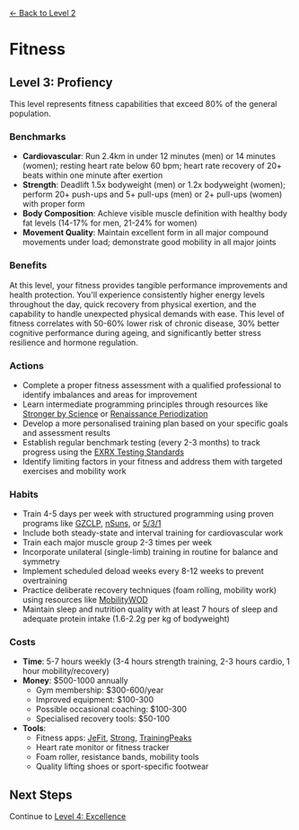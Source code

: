 [← Back to Level 2](level-2)
# Fitness
## Level 3: Profiency
This level represents fitness capabilities that exceed 80% of the general population.

### Benchmarks
- **Cardiovascular**: Run 2.4km in under 12 minutes (men) or 14 minutes (women); resting heart rate below 60 bpm; heart rate recovery of 20+ beats within one minute after exertion
- **Strength**: Deadlift 1.5x bodyweight (men) or 1.2x bodyweight (women); perform 20+ push-ups and 5+ pull-ups (men) or 2+ pull-ups (women) with proper form
- **Body Composition**: Achieve visible muscle definition with healthy body fat levels (14-17% for men, 21-24% for women)
- **Movement Quality**: Maintain excellent form in all major compound movements under load; demonstrate good mobility in all major joints

### Benefits
At this level, your fitness provides tangible performance improvements and health protection. You'll experience consistently higher energy levels throughout the day, quick recovery from physical exertion, and the capability to handle unexpected physical demands with ease. This level of fitness correlates with 50-60% lower risk of chronic disease, 30% better cognitive performance during ageing, and significantly better stress resilience and hormone regulation.

### Actions
- Complete a proper fitness assessment with a qualified professional to identify imbalances and areas for improvement
- Learn intermediate programming principles through resources like [Stronger by Science](https://www.strongerbyscience.com/programming/) or [Renaissance Periodization](https://renaissanceperiodization.com/)
- Develop a more personalised training plan based on your specific goals and assessment results
- Establish regular benchmark testing (every 2-3 months) to track progress using the [EXRX Testing Standards](https://exrx.net/Testing)
- Identify limiting factors in your fitness and address them with targeted exercises and mobility work

### Habits
- Train 4-5 days per week with structured programming using proven programs like [GZCLP](https://saynotobroscience.com/gzclp-infographic/), [nSuns](https://liftvault.com/programs/powerlifting/n-suns-lifting-spreadsheets/), or [5/3/1](https://www.jimwendler.com/blogs/jimwendler-com/101065094-5-3-1-for-a-beginner)
- Include both steady-state and interval training for cardiovascular work
- Train each major muscle group 2-3 times per week
- Incorporate unilateral (single-limb) training in routine for balance and symmetry
- Implement scheduled deload weeks every 8-12 weeks to prevent overtraining
- Practice deliberate recovery techniques (foam rolling, mobility work) using resources like [MobilityWOD](https://www.mobilitywod.com/)
- Maintain sleep and nutrition quality with at least 7 hours of sleep and adequate protein intake (1.6-2.2g per kg of bodyweight)

### Costs
- **Time**: 5-7 hours weekly (3-4 hours strength training, 2-3 hours cardio, 1 hour mobility/recovery)
- **Money**: $500-1000 annually
  - Gym membership: $300-600/year
  - Improved equipment: $100-300
  - Possible occasional coaching: $100-300
  - Specialised recovery tools: $50-100
- **Tools**:
  - Fitness apps: [JeFit](https://www.jefit.com/), [Strong](https://www.strong.app/), [TrainingPeaks](https://www.trainingpeaks.com/)
  - Heart rate monitor or fitness tracker
  - Foam roller, resistance bands, mobility tools
  - Quality lifting shoes or sport-specific footwear

## Next Steps
Continue to [Level 4: Excellence](level-4)
